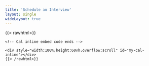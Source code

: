 ```yaml
---
title: 'Schedule an Interview'
layout: single
wideLayout: true
---
```


{{< rawhtml>}}

<!-- Cal inline embed code begins -->
<script type="text/javascript">
(function (C, A, L) { let p = function (a, ar) { a.q.push(ar); }; let d = C.document; C.Cal = C.Cal || function () { let cal = C.Cal; let ar = arguments; if (!cal.loaded) { cal.ns = {}; cal.q = cal.q || []; d.head.appendChild(d.createElement("script")).src = A; cal.loaded = true; } if (ar[0] === L) { const api = function () { p(api, arguments); }; const namespace = ar[1]; api.q = api.q || []; if (typeof namespace === "string") { cal.ns[namespace] = cal.ns[namespace] || api; p(cal.ns[namespace], ar); p(cal, ["initNamespace", namespace]); } else p(cal, ar); return; } p(cal, ar); }; })(window, "https://app.cal.com/embed/embed.js", "init");
Cal("init", "interviews", { origin: "https://cal.com" });

        Cal.ns.interviews("inline", {
            elementOrSelector: "#my-cal-inline",
            calLink: "newth/interview",
            layout: "month_view"
        });

        Cal.ns.interviews("ui", { "theme": "light", "styles": { "branding": { "brandColor": "#1D2565" } }, "hideEventTypeDetails": false, "layout": "month_view" });
    </script>

    <!-- Cal inline embed code ends -->

    <div style="width:100%;height:60vh;overflow:scroll" id="my-cal-inline"></div>
    {{< /rawhtml>}}
